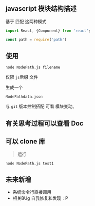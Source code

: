  ## javascript 模块结构描述

基于 匹配 这两种模式
``` js
import React, {Component} from 'react';

const path = require('path')
```

## 使用

```
node NodePath.js filename
```
仅限 ``js``后缀 文件

生成一个

```
NodePathdata.json
```

与 ``git`` 版本控制搭配 可看 模块变动。

## 有关思考过程可以查看 Doc

## 可以 clone 库

> 运行

```
node NodePath.js test1
```

## 未来新增

- 系统命令行直接调用
- 相关BUg 自我修复和发现：P